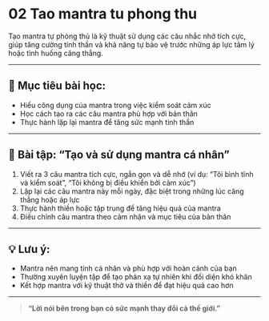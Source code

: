 # 02 Tao mantra tu phong thu

Tạo mantra tự phòng thủ là kỹ thuật sử dụng các câu nhắc nhở tích cực, giúp tăng cường tinh thần và khả năng tự bảo vệ trước những áp lực tâm lý hoặc tình huống căng thẳng.

---

## 🧠 Mục tiêu bài học:
- Hiểu công dụng của mantra trong việc kiểm soát cảm xúc
- Học cách tạo ra các câu mantra phù hợp với bản thân
- Thực hành lặp lại mantra để tăng sức mạnh tinh thần

---

## 🧪 Bài tập: “Tạo và sử dụng mantra cá nhân”
1. Viết ra 3 câu mantra tích cực, ngắn gọn và dễ nhớ (ví dụ: “Tôi bình tĩnh và kiểm soát”, “Tôi không bị điều khiển bởi cảm xúc”)
2. Lặp lại các câu mantra này mỗi ngày, đặc biệt trong những lúc căng thẳng hoặc áp lực
3. Thực hành thiền hoặc tập trung để tăng hiệu quả của mantra
4. Điều chỉnh câu mantra theo cảm nhận và mục tiêu của bản thân

---

## 💡 Lưu ý:
- Mantra nên mang tính cá nhân và phù hợp với hoàn cảnh của bạn
- Thường xuyên luyện tập để tạo phản xạ tự nhiên khi đối diện khó khăn
- Kết hợp mantra với kỹ thuật thở và thiền để đạt hiệu quả cao hơn

---

> **“Lời nói bên trong bạn có sức mạnh thay đổi cả thế giới.”**
